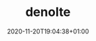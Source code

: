 ---
title: denolte
date: 2020-11-20T19:04:38+01:00
draft: false

username: denolte

name: Dennis Nolte
picture: "images/author.jpg"

role: Student

organizations:
  - name: Paderborn University
    url: "https://www.uni-paderborn.de/en/"

interests:
  - Programming
  - Coding

education:
  courses:
  - course: (Aimed) MSc Business Informatics
    institution: Paderborn University
    year: 2023
  - course: BSc Business Informatics
    institution: University of Applied Sciences (FHDW) Paderborn
    year: 2017

# Icons from FontAwesome
social:
  - icon: fa-envelope
    icon_pack: fas
    link: "#contactform"
  - icon: fa-linkedin
    icon_pack: fab
    link: "https://www.linkedin.com/in/dennis-nolte/"
  - icon: fa-xing
    icon_pack: fab
    link: "https://www.xing.com/profile/Dennis_Nolte8/cv"
  - icon: fa-github
    icon_pack: fab
    link: "https://github.com/noltedennis"
  - icon: fa-youtube
    icon_pack: fab
    link: "https://www.youtube.com/channel/UCY6YK08UvXuGM7JsTEa9MDg"

message: Hi, I am Dennis Nolte. I have a background in big data and cloud technologies and currently am on my way to complete a Master's degree in business informatics at Paderborn university. I aim to achieve this by 2023.
---